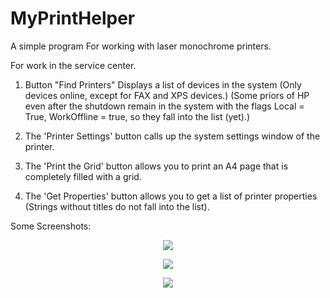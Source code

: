 # MyPrintHelper
A simple program For working with laser monochrome printers. 

For work in the service center.

1. Button "Find Printers" Displays a list of devices in the system (Only devices online, except for FAX and XPS devices.)
(Some priors of HP even after the shutdown remain in the system with the flags Local = True, WorkOffline = true, so they fall into the list (yet).)

2. The 'Printer Settings' button calls up the system settings window of the printer.

3. The 'Print the Grid' button allows you to print an A4 page that is completely filled with a grid.

4. The 'Get Properties' button allows you to get a list of printer properties (Strings without titles do not fall into the list).

Some Screenshots: 
<p align="center"><img src="https://i.imgur.com/4PVfJGp.png" /></p>
<p align="center"><img src="https://i.imgur.com/CX9VBiB.png" /></p>
<p align="center"><img src="https://i.imgur.com/nSmQliq.png" /></p>


